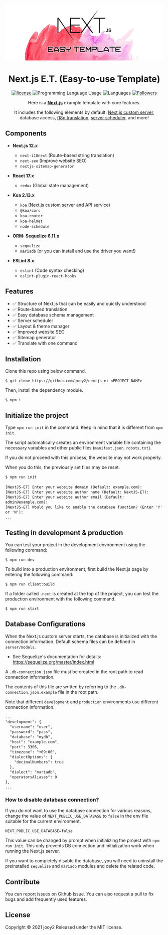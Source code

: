 <div align="center">

![nextjs-et-logo](nextjs-et-logo.png)
# Next.js E.T. (Easy-to-use Template)

[![license](https://img.shields.io/badge/license-MIT-blue.svg)](https://github.com/jooy2/nextjs-et/blob/master/LICENSE)
![Programming Language Usage](https://img.shields.io/github/languages/top/jooy2/nextjs-et)
![Languages](https://img.shields.io/github/languages/count/jooy2/nextjs-et)
[![Followers](https://img.shields.io/github/followers/jooy2?style=social)](https://github.com/jooy2)

Here is a **[Next.js](https://nextjs.org/)** example template with core features.

It includes the following elements by default: [Next.js custom server](https://nextjs.org/docs/advanced-features/custom-server), database access, [i18n translation](https://github.com/isaachinman/next-i18next), [server scheduler](https://github.com/node-schedule/node-schedule), and more!
</div>

## Components
- **Next.js 12.x**
  - `next-i18next` (Route-based string translation)
  - `next-seo` (Improve website SEO)
  - `nextjs-sitemap-generator`

- **React 17.x**
    - `redux` (Global state management)

- **Koa 2.13.x**
    - `koa` (Next.js custom server and API service)
    - `@koa/cors`
    - `koa-router`
    - `koa-helmet`
    - `node-schedule`

- **ORM: Sequelize 6.11.x**
    - `sequelize` 
    - `mariadb` (or you can install and use the driver you want!)

- **ESLint 8.x**
    - `eslint` (Code syntax checking)
    - `eslint-plugin-react-hooks`

## Features
 - ✅ Structure of Next.js that can be easily and quickly understood
 - ✅ Route-based translation
 - ✅ Easy database schema management
 - ✅ Server scheduler
 - ✅ Layout & theme manager
 - ✅ Improved website SEO
 - ✅ Sitemap generator
 - ✅ Translate with one command

## Installation
Clone this repo using below command.
```shell
$ git clone https://github.com/jooy2/nextjs-et <PROJECT_NAME>
```

Then, install the dependency module.
```shell
$ npm i
```

## Initialize the project
Type `npm run init` in the command. Keep in mind that it is different from `npm init`.

The script automatically creates an environment variable file containing the necessary variables and other public files (`manifest.json`, `robots.txt`).

If you do not proceed with this process, the website may not work properly.

When you do this, the previously set files may be reset.

```shell
$ npm run init

[NextJS-ET] Enter your website domain (Default: example.com):
[NextJS-ET] Enter your website author name (Default: NextJS-ET):
[NextJS-ET] Enter your website author email (Default: admin@example.com):
[NextJS-ET] Would you like to enable the database function? (Enter 'Y' or 'N'):
...
```

## Testing in development & production
You can test your project in the development environment using the following command:
```shell
$ npm run dev
```

To build into a production environment, first build the Next.js page by entering the following command:
```shell
$ npm run client:build
```

If a folder called `.next` is created at the top of the project, you can test the production environment with the following command.
```shell
$ npm run start
```

## Database Configurations
When the Next.js custom server starts, the database is initialized with the connection information. Default schema files can be defined in `server/models`.

- See Sequelize's documentation for details: https://sequelize.org/master/index.html

A `.db-connection.json` file must be created in the root path to read connection information.

The contents of this file are written by referring to the `.db-connection.json.example` file in the root path.

Note that different `development` and `production` environments use different connection information.
```text
...
"development": {
  "username": "user",
  "password": "pass",
  "database": "mydb",
  "host": "example.com",
  "port": 3306,
  "timezone": "+09:00",
  "dialectOptions": {
    "decimalNumbers": true
  },
  "dialect": "mariadb",
  "operatorsAliases": 0
},
...
```

### How to disable database connection?
If you do not want to use the database connection for various reasons, change the value of `NEXT_PUBLIC_USE_DATABASE` to `false` in the env file suitable for the current environment.
```text
NEXT_PUBLIC_USE_DATABASE=false
```
This value can be changed by prompt when initializing the project with `npm run init`. This only prevents DB connection and initialization work when running the Next.js server.

If you want to completely disable the database, you will need to uninstall the preinstalled `sequelize` and `mariadb` modules and delete the related code.


## Contribute
You can report issues on Github Issue. You can also request a pull to fix bugs and add frequently used features.

## License
Copyright © 2021 jooy2 Released under the MIT license.
